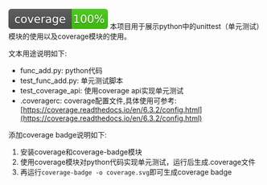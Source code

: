 ![coverage badge](https://raw.githubusercontent.com/percent4/unittest_example/master/coverage.svg)
本项目用于展示python中的unittest（单元测试）模块的使用以及coverage模块的使用。

文本用途说明如下:

- func_add.py: python代码
- test_func_add.py: 单元测试脚本
- test_coverage_api: 使用coverage api实现单元测试
- .coveragerc: coverage配置文件,具体使用可参考: [https://coverage.readthedocs.io/en/6.3.2/config.html](https://coverage.readthedocs.io/en/6.3.2/config.html)

添加coverage badge说明如下:

1. 安装coverage和coverage-badge模块
2. 使用coverage模块对python代码实现单元测试，运行后生成.coverage文件
3. 再运行`coverage-badge -o coverage.svg`即可生成coverage badge